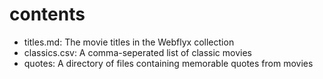 # contents

* titles.md: The movie titles in the Webflyx collection
* classics.csv: A comma-seperated list of classic movies
* quotes: A directory of files containing memorable quotes from movies
